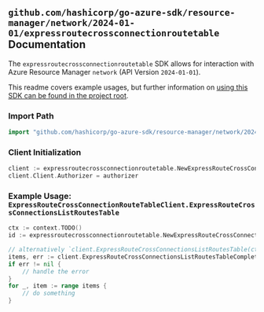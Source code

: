 
## `github.com/hashicorp/go-azure-sdk/resource-manager/network/2024-01-01/expressroutecrossconnectionroutetable` Documentation

The `expressroutecrossconnectionroutetable` SDK allows for interaction with Azure Resource Manager `network` (API Version `2024-01-01`).

This readme covers example usages, but further information on [using this SDK can be found in the project root](https://github.com/hashicorp/go-azure-sdk/tree/main/docs).

### Import Path

```go
import "github.com/hashicorp/go-azure-sdk/resource-manager/network/2024-01-01/expressroutecrossconnectionroutetable"
```


### Client Initialization

```go
client := expressroutecrossconnectionroutetable.NewExpressRouteCrossConnectionRouteTableClientWithBaseURI("https://management.azure.com")
client.Client.Authorizer = authorizer
```


### Example Usage: `ExpressRouteCrossConnectionRouteTableClient.ExpressRouteCrossConnectionsListRoutesTable`

```go
ctx := context.TODO()
id := expressroutecrossconnectionroutetable.NewExpressRouteCrossConnectionPeeringRouteTableID("12345678-1234-9876-4563-123456789012", "example-resource-group", "expressRouteCrossConnectionValue", "peeringValue", "routeTableValue")

// alternatively `client.ExpressRouteCrossConnectionsListRoutesTable(ctx, id)` can be used to do batched pagination
items, err := client.ExpressRouteCrossConnectionsListRoutesTableComplete(ctx, id)
if err != nil {
	// handle the error
}
for _, item := range items {
	// do something
}
```
